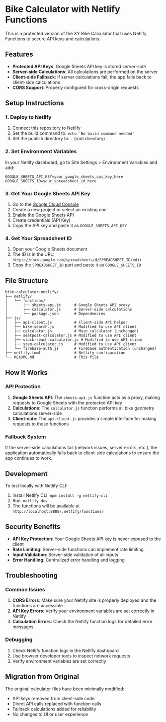 # Bike Calculator with Netlify Functions

This is a protected version of the XY Bike Calculator that uses Netlify Functions to secure API keys and calculations.

## Features

- **Protected API Keys**: Google Sheets API key is stored server-side
- **Server-side Calculations**: All calculations are performed on the server
- **Client-side Fallback**: If server calculations fail, the app falls back to client-side calculations
- **CORS Support**: Properly configured for cross-origin requests

## Setup Instructions

### 1. Deploy to Netlify

1. Connect this repository to Netlify
2. Set the build command to: `echo 'No build command needed'`
3. Set the publish directory to: `.` (root directory)

### 2. Set Environment Variables

In your Netlify dashboard, go to Site Settings > Environment Variables and add:

```
GOOGLE_SHEETS_API_KEY=your_google_sheets_api_key_here
GOOGLE_SHEETS_ID=your_spreadsheet_id_here
```

### 3. Get Your Google Sheets API Key

1. Go to the [Google Cloud Console](https://console.cloud.google.com/)
2. Create a new project or select an existing one
3. Enable the Google Sheets API
4. Create credentials (API Key)
5. Copy the API key and paste it as `GOOGLE_SHEETS_API_KEY`

### 4. Get Your Spreadsheet ID

1. Open your Google Sheets document
2. The ID is in the URL: `https://docs.google.com/spreadsheets/d/SPREADSHEET_ID/edit`
3. Copy the `SPREADSHEET_ID` part and paste it as `GOOGLE_SHEETS_ID`

## File Structure

```
bike-calculator-netlify/
├── netlify/
│   └── functions/
│       ├── sheets-api.js      # Google Sheets API proxy
│       ├── calculator.js      # Server-side calculations
│       └── package.json       # Dependencies
├── js/
│   ├── api-client.js          # Client-side API helper
│   ├── bike-search.js         # Modified to use API client
│   ├── calculator.js          # Main calculator (unchanged)
│   ├── seatpost-calculator.js # Modified to use API client
│   ├── stack-reach-calculator.js # Modified to use API client
│   ├── stem-calculator.js     # Modified to use API client
│   └── firebase-auth.js       # Firebase authentication (unchanged)
├── netlify.toml               # Netlify configuration
└── README.md                  # This file
```

## How It Works

### API Protection

1. **Google Sheets API**: The `sheets-api.js` function acts as a proxy, making requests to Google Sheets with the protected API key
2. **Calculations**: The `calculator.js` function performs all bike geometry calculations server-side
3. **Client-side**: The `api-client.js` provides a simple interface for making requests to these functions

### Fallback System

If the server-side calculations fail (network issues, server errors, etc.), the application automatically falls back to client-side calculations to ensure the app continues to work.

## Development

To test locally with Netlify CLI:

1. Install Netlify CLI: `npm install -g netlify-cli`
2. Run: `netlify dev`
3. The functions will be available at `http://localhost:8888/.netlify/functions/`

## Security Benefits

- **API Key Protection**: Your Google Sheets API key is never exposed to the client
- **Rate Limiting**: Server-side functions can implement rate limiting
- **Input Validation**: Server-side validation of all inputs
- **Error Handling**: Centralized error handling and logging

## Troubleshooting

### Common Issues

1. **CORS Errors**: Make sure your Netlify site is properly deployed and the functions are accessible
2. **API Key Errors**: Verify your environment variables are set correctly in Netlify
3. **Calculation Errors**: Check the Netlify function logs for detailed error messages

### Debugging

1. Check Netlify function logs in the Netlify dashboard
2. Use browser developer tools to inspect network requests
3. Verify environment variables are set correctly

## Migration from Original

The original calculator files have been minimally modified:
- API keys removed from client-side code
- Direct API calls replaced with function calls
- Fallback calculations added for reliability
- No changes to UI or user experience
